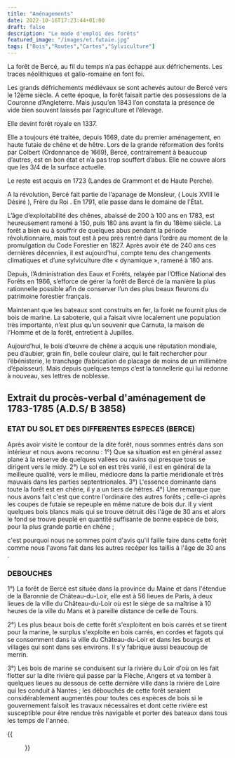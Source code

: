 ```yaml
---
title: "Aménagements"
date: 2022-10-16T17:23:44+01:00
draft: false
description: "Le mode d'emploi des forêts"
featured_image: "/images/et.futaie.jpg"
tags: ["Bois","Routes","Cartes","Sylviculture"]
---
```


La forêt de Bercé, au fil du temps n’a pas échappé aux défrichements. 
Les traces néolithiques et gallo-romaine en font foi.

Les grands défrichements médiévaux se sont achevés autour de Bercé vers
le 12ème siècle. A cette époque, la forêt faisait partie des possessions
de la Couronne d’Angleterre. Mais jusqu’en 1843 l’on constata la 
présence de vide bien souvent laissés par l’agriculture et l’élevage.

Elle devint forêt royale en 1337.

Elle a toujours été traitée, depuis 1669, date du premier aménagement, 
en haute futaie de chêne et de hêtre. Lors de la grande réformation des
forêts par Colbert (Ordonnance de 1669), Bercé, contrairement à beaucoup 
d’autres, est en bon état et n’a pas trop souffert d’abus. 
Elle ne couvre alors que les 3/4 de la surface actuelle.


Le reste est acquis en 1723 (Landes de Grammont et de Haute Perche).

A la révolution, Bercé fait partie de l’apanage de Monsieur, 
( Louis XVIII le Désiré ), Frère du Roi . 
En 1791, elle passe dans le domaine de l’État.

L’âge d’exploitabilité des chênes, abaissé de 200 à 100 ans en 1783, est
heureusement ramené à 150, puis 180 ans avant la fin du 18ème siècle. 
La forêt a bien eu à souffrir de quelques abus pendant la période révolutionnaire,
mais tout est à peu près rentré dans l’ordre au moment de la promulgation du 
Code Forestier en 1827. Après avoir été de 240 ans ces dernières décennies, 
il est aujourd’hui, compte tenu des changements climatiques et d’une 
sylviculture dite « dynamique », ramené à 180 ans.

Depuis, l’Administration des Eaux et Forêts, relayée par l’Office National des 
Forêts en 1966, s’efforce de gérer la forêt de Bercé de la manière la plus
rationnelle possible afin de conserver l’un des plus beaux fleurons du 
patrimoine forestier français.

Maintenant que les bateaux sont construits en fer, la forêt ne fournit plus 
de bois de marine. La saboterie, qui a faisait vivre localement une population 
très importante, n’est plus qu’un souvenir que  Carnuta, 
la maison de l'Homme et de la forêt, entretient à Jupilles.

Aujourd’hui, le bois d’œuvre de chêne a acquis une réputation mondiale, peu d’aubier, 
grain fin, belle couleur claire, qui le fait rechercher pour l’ébénisterie, 
le tranchage (fabrication de placage de moins de un millimètre d’épaisseur).
Mais depuis quelques temps c’est la tonnellerie qui lui redonne à nouveau, 
ses lettres de noblesse.


##  Extrait du procès-verbal d'aménagement de 1783-1785 (A.D.S/ B 3858)

### ETAT DU SOL ET DES DIFFERENTES ESPECES   (BERCE)

Après avoir visité le contour de la dite forêt, nous sommes entrés
  dans son intérieur et nous avons reconnu :
1°) Que sa situation est en général assez plane à la réserve de quelques
  vallées ou ravins qui presque tous se dirigent vers le midy.
2°) Le sol en est très varié, il est en général de la meilleure qualité, 
  vers le milieu, médiocre dans la partie méridionale et très mauvais 
  dans les parties septentrionales.
3°) L'essence dominante dans toute la forêt est en chêne, 
  il y a un tiers de hêtres.
4°) Une remarque que nous avons fait c'est que contre l'ordinaire
  des autres forêts ; celle-ci après les coupes de futaie se repeuple 
  en même nature de bois dur. II y vient quelques bois blancs mais qui 
  se trouve détruit dès l'âge de 30 ans et alors le fond se trouve peuplé 
  en quantité suffisante de bonne espèce de bois, pour la plus grande partie
  en chêne ;
  
c'est pourquoi nous ne sommes point d'avis qu'il faille faire dans cette forêt 
  comme nous l'avons fait dans les autres recéper les taillis à l'âge de 30 ans .


### DEBOUCHES

1°) La forêt de Bercé est située dans la province du Maine et dans l'étendue de la 
  Baronnie de Château-du-Loir, elle est à 56 lieues de Paris, à deux lieues de la
  ville du Château-du-Loir où est le siège de sa maîtrise à 10 heures de la ville
  du Mans et à pareille distance de celle de Tours.
  
2°) Les plus beaux bois de cette forêt s'exploitent en bois carrés et se tirent 
  pour la marine, le surplus s'exploite en bois carrés, en cordes et fagots qui 
  se consomment dans la ville du Château-du-Loir et dans les bourgs et villages
  qui sont dans ses environs. Il s'y fabrique aussi beaucoup de merrin.
  
3°) Les bois de marine se conduisent sur la rivière du Loir d'où on les fait
  flotter sur la dite rivière qui passe par la Flèche, Angers et va tomber à 
  quelques lieues au dessous de cette dernière ville dans la rivière de Loire 
  qui les conduit à Nantes ; les débouchés de cette forêt seraient considérablement
  augmentés pour toutes ces espèces de bois si le gouvernement faisoit les travaux
  nécessaires et dont cette rivière est susceptible pour être rendue très navigable
  et porter des bateaux dans tous les temps de l'année.
  
{{<figure src="/images/articles/amenagement1860.jpg" title="décret de l'aménagement de 1860">}}

